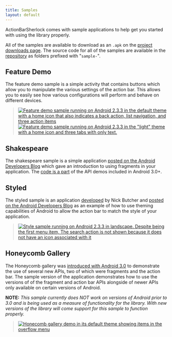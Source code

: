 ```yaml
---
title: Samples
layout: default
---
```



ActionBarSherlock comes with sample applications to help get you started with
using the library properly.

All of the samples are available to download as an `.apk` on the [project
downloads page][DL]. The source code for all of the samples are available in
the [repository][REPO] as folders prefixed with "`sample-`".


Feature Demo
------------

The feature demo sample is a simple activity that contains buttons which allow
you to manipulate the various settings of the action bar. This allows you to
easily see how various configurations will perform and behave on different
devices.

> [![Feature demo sample running on Android 2.3.3 in the default theme with a
home icon that also indicates a back action, list navigation, and three action
items][S_DEMO_01T]][S_DEMO_01]
> [![Feature demo sample running on Android 2.3.3 in the "light" theme with a
home icon and three tabs with only text.][S_DEMO_02T]][S_DEMO_02]


Shakespeare
-----------

The shakespeare sample is a simple application [posted on the Android
Developers Blog][SHAKE_POST] which gave an introduction to using fragments in
your application. The [code is a part][SHAKE_CODE] of the API demos included
in Android 3.0+.


Styled
------

The styled sample is an application [developed][STYLED_REPO] by Nick Butcher
and [posted on the Android Developers Blog][STYLED_POST] as an example of how to
use theming capabilities of Android to allow the action bar to match the style
of your application.

> [![Style sample running on Android 2.3.3 in landscape. Despite being the first
menu item, The search action is not shown because it does not have an icon
associated with it][S_STYLED_01T]][S_STYLED_01]


Honeycomb Gallery
-----------------

The Honeycomb gallery was [introduced with Android 3.0][GALLERY_CODE] to
demonstrate the use of several new APIs, two of which were fragments and the
action bar. The sample version of the application demonstrates how to use the
versions of of the fragment and action bar APIs alongside of newer APIs only
available on certain versions of Android.

**NOTE:** _This sample currently does NOT work on versions of Android prior to
3.0 and is being used as a measure of functionality for the library. With new
versions of the library will come support for this sample to function properly._

> [![Honecomb gallery demo in its default theme showing items in the overflow
menu][S_GALLERY_01T]][S_GALLERY_01]






 [REPO]: https://github.com/JakeWharton/ActionBarSherlock
 [DL]: https://github.com/JakeWharton/ActionBarSherlock/downloads
 [SHAKE_POST]: http://android-developers.blogspot.com/2011/02/android-30-fragments-api.html
 [SHAKE_CODE]: http://developer.android.com/resources/samples/ApiDemos/src/com/example/android/apis/app/FragmentLayout.html
 [STYLED_POST]: http://android-developers.blogspot.com/2011/04/customizing-action-bar.html
 [STYLED_REPO]: http://code.google.com/p/styled-action-bar/
 [GALLERY_CODE]: http://developer.android.com/resources/samples/HoneycombGallery/index.html
 [S_DEMO_01]: /static/sample_featuredemo_2.3.3_01.png
 [S_DEMO_01T]: /static/sample_featuredemo_2.3.3_01.thumb.png
 [S_DEMO_02]: /static/sample_featuredemo_2.3.3_02.png
 [S_DEMO_02T]: /static/sample_featuredemo_2.3.3_02.thumb.png
 [S_STYLED_01]: /static/sample_styled_2.3.3_01.png
 [S_STYLED_01T]: /static/sample_styled_2.3.3_01.thumb.png
 [S_GALLERY_01]: /static/sample_hcgallery_3.0_01.png
 [S_GALLERY_01T]: /static/sample_hcgallery_3.0_01.thumb.png
